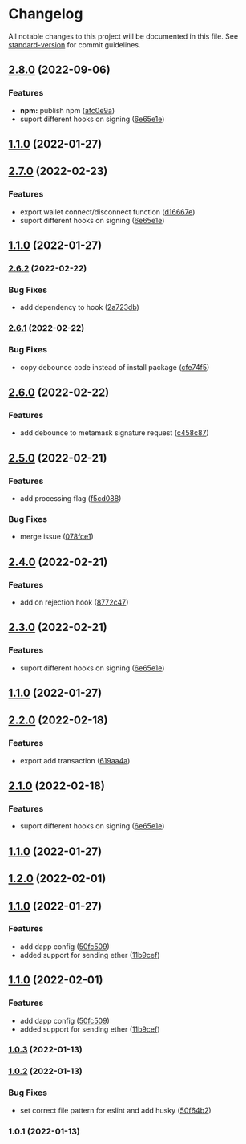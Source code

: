 # Changelog

All notable changes to this project will be documented in this file. See [standard-version](https://github.com/conventional-changelog/standard-version) for commit guidelines.

## [2.8.0](https://github.com/TropixInc/pixchain-react-metamask/compare/v1.2.0...v2.8.0) (2022-09-06)


### Features

* **npm:** publish npm ([afc0e9a](https://github.com/TropixInc/pixchain-react-metamask/commit/afc0e9a26350e36218f35028c5ad35a4529789fd))
* suport different hooks on signing ([6e65e1e](https://github.com/TropixInc/pixchain-react-metamask/commit/6e65e1e9b4bec8b3343142b782e5112bd9c2c36b))

## [1.1.0](https://github.com/TropixInc/pixchain-react-metamask/compare/v1.0.3...v1.1.0) (2022-01-27)

## [2.7.0](https://github.com/TropixInc/pixchain-react-metamask/compare/v1.2.0...v2.7.0) (2022-02-23)


### Features

* export wallet connect/disconnect function ([d16667e](https://github.com/TropixInc/pixchain-react-metamask/commit/d16667ebea8dabfe9f5e85c40559054f3ea02f91))
* suport different hooks on signing ([6e65e1e](https://github.com/TropixInc/pixchain-react-metamask/commit/6e65e1e9b4bec8b3343142b782e5112bd9c2c36b))

## [1.1.0](https://github.com/TropixInc/pixchain-react-metamask/compare/v1.0.3...v1.1.0) (2022-01-27)

### [2.6.2](https://github.com/TropixInc/pixchain-react-metamask/compare/v2.6.1...v2.6.2) (2022-02-22)


### Bug Fixes

* add dependency to hook ([2a723db](https://github.com/TropixInc/pixchain-react-metamask/commit/2a723db3b30055c5c32d4aa3cc9b7161a7faa403))

### [2.6.1](https://github.com/TropixInc/pixchain-react-metamask/compare/v2.6.0...v2.6.1) (2022-02-22)


### Bug Fixes

* copy debounce code instead of install package ([cfe74f5](https://github.com/TropixInc/pixchain-react-metamask/commit/cfe74f58c543a39e57c1f320f52fc5798132af29))

## [2.6.0](https://github.com/TropixInc/pixchain-react-metamask/compare/v2.5.0...v2.6.0) (2022-02-22)


### Features

* add debounce to metamask signature request ([c458c87](https://github.com/TropixInc/pixchain-react-metamask/commit/c458c87f53ff0ffa4f3e8335fbb4026871ee9963))

## [2.5.0](https://github.com/TropixInc/pixchain-react-metamask/compare/v2.4.0...v2.5.0) (2022-02-21)


### Features

* add processing flag ([f5cd088](https://github.com/TropixInc/pixchain-react-metamask/commit/f5cd088622c2b6a884473866ecedfe252335a64a))


### Bug Fixes

* merge issue ([078fce1](https://github.com/TropixInc/pixchain-react-metamask/commit/078fce1ac3da5119a64190f0666d02a00c0f6c69))

## [2.4.0](https://github.com/TropixInc/pixchain-react-metamask/compare/v2.3.0...v2.4.0) (2022-02-21)


### Features

* add on rejection hook ([8772c47](https://github.com/TropixInc/pixchain-react-metamask/commit/8772c4733095fab7ae6b82807181363fbfc2a94c))

## [2.3.0](https://github.com/TropixInc/pixchain-react-metamask/compare/v1.2.0...v2.3.0) (2022-02-21)


### Features

* suport different hooks on signing ([6e65e1e](https://github.com/TropixInc/pixchain-react-metamask/commit/6e65e1e9b4bec8b3343142b782e5112bd9c2c36b))

## [1.1.0](https://github.com/TropixInc/pixchain-react-metamask/compare/v1.0.3...v1.1.0) (2022-01-27)

## [2.2.0](https://github.com/TropixInc/pixchain-react-metamask/compare/v2.1.0...v2.2.0) (2022-02-18)


### Features

* export add transaction ([619aa4a](https://github.com/TropixInc/pixchain-react-metamask/commit/619aa4aa631680d120753000eecd3a9573bde657))

## [2.1.0](https://github.com/TropixInc/pixchain-react-metamask/compare/v1.2.0...v2.1.0) (2022-02-18)


### Features

* suport different hooks on signing ([6e65e1e](https://github.com/TropixInc/pixchain-react-metamask/commit/6e65e1e9b4bec8b3343142b782e5112bd9c2c36b))

## [1.1.0](https://github.com/TropixInc/pixchain-react-metamask/compare/v1.0.3...v1.1.0) (2022-01-27)

## [1.2.0](https://github.com/TropixInc/pixchain-react-metamask/compare/v1.0.3...v1.2.0) (2022-02-01)
## [1.1.0](https://github.com/TropixInc/pixchain-react-metamask/compare/v1.0.3...v1.1.0) (2022-01-27)


### Features

* add dapp config ([50fc509](https://github.com/TropixInc/pixchain-react-metamask/commit/50fc509dcbcae6a207a0d0fb5f15e6e10036e930))
* added support for sending ether ([11b9cef](https://github.com/TropixInc/pixchain-react-metamask/commit/11b9cefbeb827e8ade01d4c00b47690acde9f0ec))

## [1.1.0](https://github.com/TropixInc/pixchain-react-metamask/compare/v1.0.3...v1.1.0) (2022-02-01)


### Features

* add dapp config ([50fc509](https://github.com/TropixInc/pixchain-react-metamask/commit/50fc509dcbcae6a207a0d0fb5f15e6e10036e930))
* added support for sending ether ([11b9cef](https://github.com/TropixInc/pixchain-react-metamask/commit/11b9cefbeb827e8ade01d4c00b47690acde9f0ec))

### [1.0.3](https://github.com/TropixInc/pixchain-react-metamask/compare/v1.0.2...v1.0.3) (2022-01-13)

### [1.0.2](https://github.com/TropixInc/pixchain-react-metamask/compare/v1.0.1...v1.0.2) (2022-01-13)


### Bug Fixes

* set correct file pattern for eslint and add husky ([50f64b2](https://github.com/TropixInc/pixchain-react-metamask/commit/50f64b2d3e4e91a24d373428714f2af609283e15))

### 1.0.1 (2022-01-13)